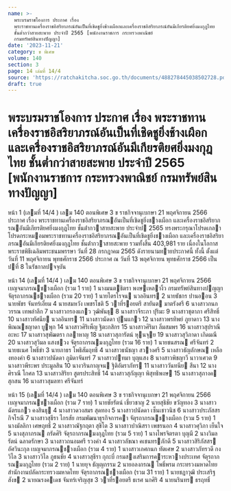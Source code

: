 ```yaml
---
name: >-
  พระบรมราชโองการ ประกาศ เรื่อง
  พระราชทานเครื่องราชอิสริยาภรณ์อันเป็นที่เชิดชูยิ่งช้างเผือกและเครื่องราชอิสริยาภรณ์อันมีเกียรติยศยิ่งมงกุฎไทย
  ชั้นต่ำกว่าสายสะพาย ประจำปี 2565 [พนักงานราชการ กระทรวงพาณิชย์
  กรมทรัพย์สินทางปัญญา]
date: '2023-11-21'
category: ข พิเศษ
volume: 140
section: 3
page: 14 เล่มที่ 14/4
source: 'https://ratchakitcha.soc.go.th/documents/488278445038502728.pdf'
draft: true
---
```


# พระบรมราชโองการ ประกาศ เรื่อง พระราชทานเครื่องราชอิสริยาภรณ์อันเป็นที่เชิดชูยิ่งช้างเผือกและเครื่องราชอิสริยาภรณ์อันมีเกียรติยศยิ่งมงกุฎไทย ชั้นต่ำกว่าสายสะพาย ประจำปี 2565 [พนักงานราชการ กระทรวงพาณิชย์ กรมทรัพย์สินทางปัญญา]

หน้า 1 (เลมที่ 14/4 ) เลม 140 ตอนพิเศษ 3 ข ราชกิจจานุเบกษา 21 พฤศจิกายน 2566 ประกาศ เรื่อง พระราชทานเครื่องราชอิสริยาภรณอันเป็นที่เชิดชูยิ่งชางเผือก และเครื่องราชอิสริยาภรณอันมีเกียรติยศยิ่งมงกุฎไทย ชั้นต่ํากวาสายสะพาย ประจําป 2565 ทรงพระกรุณาโปรดเกลาโปรดกระหมอมพระราชทานเครื่องราชอิสริยาภรณอันเป็นที่เชิดชูยิ่งชางเผือก และเครื่องราชอิสริยาภรณอันมีเกียรติยศยิ่งมงกุฎไทย ชั้นต่ํากวาสายสะพาย รวมทั้งสิ้น 403,981 ราย เนื่องในโอกาสพระราชพิธีเฉลิมพระชนมพรรษา วันที่ 28 กรกฎาคม 2565 ดังรายนามทายประกาศนี้ ทั้งนี้ ตั้งแต่วันที่ 11 พฤศจิกายน พุทธศักราช 2566 ประกาศ ณ วันที่ 13 พฤศจิกายน พุทธศักราช 2566 เป็นปที่ 8 ในรัชกาลปจจุบัน

หน้า 14 (เลมที่ 14/4 ) เลม 140 ตอนพิเศษ 3 ข ราชกิจจานุเบกษา 21 พฤศจิกายน 2566 เบญจมาภรณชางเผือก (รวม 1 ราย) 1 นางมนตธิตรา พงษเหลางิ้ว กรมทรัพย์สินทางปญญา จัตุรถาภรณชางเผือก (รวม 20 ราย) 1 นายไตรโรจน นวลอินทร 2 นายธัชกร ปานออน 3 นายพัชร จันทร์เอี่ยม 4 นายสมหวัง เพชรโชติ 5 วาที่รอยตรี สายันต มาตรังศรี 6 นางสาวกนกวรรณ เทพลําลึก 7 นางสาวกรองแกว วุฒิพันธุ 8 นางสาวจีระภา ปุริมะ 9 นางสาวชุตาภา ศรีสิทธิ์ 10 นางสาวทัศนีย นวลอินทร 11 นางสาวนัดดา ปุนแกว 12 นางสาวพรทิพย์ ภูยาดาว 13 นางพิณณชญาดา บูพุก 14 นางสาวศิริเพ็ญ ฐิตะกสิกร 15 นางสาวศิริมา ลิ่มสมพร 16 นางสาวสุปราณี อะหะ 17 นางสาวสุพัฒตรา กลาหาญ 18 นางสาวสุภารัตน์ หุนจุย 19 นางสาวสุวิภาดา เกิดมณี 20 นางสาวสุวิมล แสงชวง จัตุรถาภรณมงกุฎไทย (รวม 16 ราย) 1 นายชนสรณ ศรีจันทร์ 2 นายธเนศ โพธิ์ขํา 3 นายภาธร โพธิสัมฤทธิ์ 4 นางสาวธนัชญา สวางศรี 5 นางสาวธัญลักษณ เหลืองทองคํา 6 นางสาวปนัดดา ภูมิดาจันทร์ 7 นางสาวปทมา บุญแสง 8 นางสาวพิชญาวี นาวาเศวต 9 นางสาวพีระพร ประมูลสิน 10 นางวรินกาญจน ฐิติอัมราภัทร 11 นางสาววันทนีย สีนา 12 นางศิราณี โกศล 13 นางสาวสิริยา สูตรประสิทธิ์ 14 นางสาวสุกัญญา พิสุทธิพงษ 15 นางสาวสุภางค สุกสน 16 นางสาวสุมลฑา ศรีจันทร์

หน้า 15 (เลมที่ 14/4 ) เลม 140 ตอนพิเศษ 3 ข ราชกิจจานุเบกษา 21 พฤศจิกายน 2566 เบญจมาภรณชางเผือก (รวม 7 ราย) 1 นายชัยรัตน์ เชี่ยวชาญ 2 นายสุธิชัย ขวัญทอง 3 นางสาวฉัตรแกว คงสินธุ 4 นางสาวดวงสมร สุดทอง 5 นางสาวปนัดดา เซ็นเชาวนิช 6 นางสาวประภัสสร กิจโรณี 7 นางสาวสุธีรา ไกรสัย กรมพัฒนาธุรกิจการคา จัตุรถาภรณชางเผือก (รวม 5 ราย) 1 นางมัลลิกา เศษฤทธิ์ 2 นางสาวณัฐกฤตา สุขิโต 3 นางสาวปาณิสรา เพชรนอก 4 นางสาวศุวิภา เย็นใจ 5 นางสุภาภรณ กรัดศิริ จัตุรถาภรณมงกุฎไทย (รวม 5 ราย) 1 นางไพรจิตรตา บุญมี 2 นางวิมลรัตน์ ฉลาดรักษา 3 นางสาวถนอมศรี รวงคํา 4 นางสาวลัขณา คเชนทรภักดี 5 นางสาวสิริภัสสร อัศวินะกุล เบญจมาภรณชางเผือก (รวม 4 ราย) 1 นางสาวเกศกนก ทัตเศษ 2 นางสาวภัทรวดี กงวิไล 3 นางสาววิไล ภูธนชัย 4 นางสาวสุธีรา กุกะบี่ กรมสงเสริมการคาระหวางประเทศ จัตุรถาภรณมงกุฎไทย (รวม 2 ราย) 1 นายยุจ ธัญญกรรม 2 นายอลงกรณ โพธิ์พรม กระทรวงมหาดไทย สํานักงานปลัดกระทรวงมหาดไทย จัตุรถาภรณชางเผือก (รวม 31 ราย) 1 นายชฏาวุฒิ ประเสริฐสังข 2 นายณรงคเดช จันทร์เจริญสุข 3 วาที่รอยตรี ธเรศ นกศิริ 4 นายนรินทร ธรฤทธิ์
